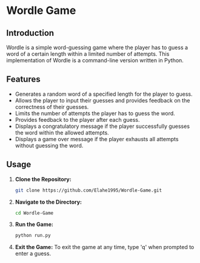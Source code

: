 # Wordle Game

## Introduction
Wordle is a simple word-guessing game where the player has to guess a word of a certain length within a limited number of attempts. This implementation of Wordle is a command-line version written in Python.

## Features
- Generates a random word of a specified length for the player to guess.
- Allows the player to input their guesses and provides feedback on the correctness of their guesses.
- Limits the number of attempts the player has to guess the word.
- Provides feedback to the player after each guess.
- Displays a congratulatory message if the player successfully guesses the word within the allowed attempts.
- Displays a game over message if the player exhausts all attempts without guessing the word.

## Usage
1. **Clone the Repository:**
   ```bash
   git clone https://github.com/Elahe1995/Wordle-Game.git

2. **Navigate to the Directory:**
   ```bash
   cd Wordle-Game

3. **Run the Game:**
   ```bash
   python run.py

4. **Exit the Game:**
   To exit the game at any time, type 'q' when prompted to enter a guess.
